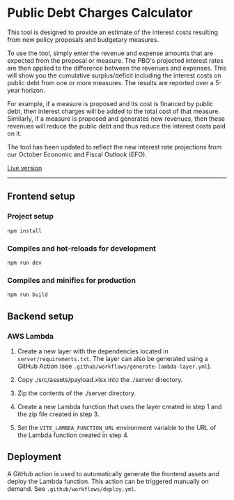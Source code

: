 # Public Debt Charges Calculator

This tool is designed to provide an estimate of the interest costs resulting from new policy proposals and budgetary measures.

To use the tool, simply enter the revenue and expense amounts that are expected from the proposal or measure. The PBO's projected interest rates are then applied to the difference between the revenues and expenses. This will show you the cumulative surplus/deficit including the interest costs on public debt from one or more measures. The results are reported over a 5-year horizon.

For example, if a measure is proposed and its cost is financed by public debt, then interest charges will be added to the total cost of that measure. Similarly, if a measure is proposed and generates new revenues, then these revenues will reduce the public debt and thus reduce the interest costs paid on it.

The tool has been updated to reflect the new interest rate projections from our October Economic and Fiscal Outlook (EFO).

[Live version](https://www.pbo-dpb.ca/en/research--recherches/tools--outils/public-debt-charges-calculator--calculateur-frais-dette-publique)

---

## Frontend setup

### Project setup
```
npm install
```

### Compiles and hot-reloads for development
```
npm run dev
```

### Compiles and minifies for production
```
npm run build
```

## Backend setup

### AWS Lambda

1. Create a new layer with the dependencies located in `server/requirements.txt`. The layer can also be generated using a GitHub Action (see `.github/workflows/generate-lambda-layer.yml`).

2. Copy ./src/assets/payload.xlsx into the ./server directory.

3. Zip the contents of the ./server directory.

4. Create a new Lambda function that uses the layer created in step 1 and the zip file created in step 3.

5. Set the `VITE_LAMBDA_FUNCTION_URL` environment variable to the URL of the Lambda function created in step 4.

## Deployment

A GitHub action is used to automatically generate the frontend assets and deploy the Lambda function. This action can be triggered manually on demand. See `.github/workflows/deploy.yml`.
